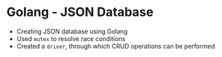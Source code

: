 # Golang - JSON Database

- Creating JSON database using Golang
- Used `mutex` to resolve race conditions
- Created a `driver`, through which CRUD operations can be performed
